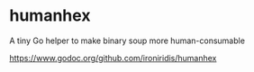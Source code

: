 # humanhex
A tiny Go helper to make binary soup more human-consumable

https://www.godoc.org/github.com/ironiridis/humanhex
